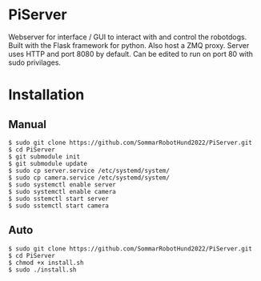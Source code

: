 # PiServer

Webserver for interface / GUI to interact with and control the robotdogs. Built with the Flask framework for python. Also host a ZMQ proxy.
Server uses HTTP and port 8080 by default. Can be edited to run on port 80 with sudo privilages.
# Installation
## Manual
```
$ sudo git clone https://github.com/SommarRobotHund2022/PiServer.git
$ cd PiServer
$ git submodule init
$ git submodule update
$ sudo cp server.service /etc/systemd/system/
$ sudo cp camera.service /etc/systemd/system/
$ sudo systemctl enable server
$ sudo systemctl enable camera
$ sudo sstemctl start server
$ sudo sstemctl start camera
```
## Auto
```
$ sudo git clone https://github.com/SommarRobotHund2022/PiServer.git
$ cd PiServer
$ chmod +x install.sh
$ sudo ./install.sh
```
